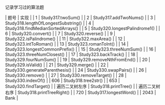 记录学习过的算法题

| 题号 | 实现 |
| 1  | Study317.twoSum() |
| 2 | Study317.addTwoNums() |
| 3 | Study318.lengthOfLongestSubstring() |
| 4 | Study318.findMedianSortedArrays() |
| 5 | Study320.longestPalindrome1() |
| 6 | Study320.convert() |
| 7 | Study320.reverse() |
| 9 | Study322.isPalindrome() |
| 11 | Study322.maxArea() |
| 12 | Study323.intToRoman() |
| 13 | Study323.romanToInt() |
| 14 | Study323.longestCommonPrefix() |
| 15 | Study323.threeNumSum() |
| 16 | Study323.threeNumClosest() |
| 17 | Study323.backTrack() |
| 18 | Study329.fourNumSum() |
| 19 | Study329.removeNthFromEnd() |
| 20 | Study329.isValid() |
| 21 | Study329.merge() |
| 22 | Study330.generateParenthesis() |
| 24 | Study330.swapPairs() |
| 26 | Study330.remove() |
| 27 | Study330.removeTarget() |
| 28 | Study330.indexOf() |
| 606 | Study318.tree2str() |
| 653 | Study320.findTarget() |
| 遍历二叉树左序 | Study318.printTree() |
| 遍历二叉树右序 | Study318.printTreeRight() |
| 720 | Study317.longestWord() |
| 2043 | Bank |

